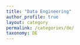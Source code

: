 ```yaml
---
title: "Data Engineering"
author_profile: true
layout: category
permalink: /categories/de/
taxonomy: DE
---
```

